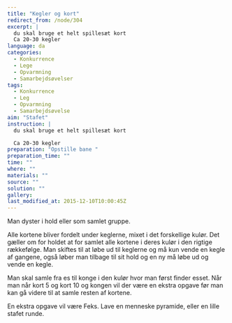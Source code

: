 ```yaml
---
title: "Kegler og kort"
redirect_from: /node/304
excerpt: |
  du skal bruge et helt spillesæt kort
  Ca 20-30 kegler
language: da
categories:
  - Konkurrence
  - Lege
  - Opvarmning
  - Samarbejdsøvelser
tags:
  - Konkurrence
  - Leg
  - Opvarmning
  - Samarbejdsøvelse
aim: "Stafet"
instruction: |
  du skal bruge et helt spillesæt kort

  Ca 20-30 kegler
preparation: "Opstille bane "
preparation_time: ""
time: ""
where: ""
materials: ""
source: ""
solution: ""
gallery:
last_modified_at: 2015-12-10T10:00:45Z
---
```

Man dyster i hold eller som samlet gruppe.

Alle kortene bliver fordelt under keglerne, mixet i det forskellige kulør. Det gæller om for holdet at for samlet alle kortene i deres kulør i den rigtige rækkefølge. Man skiftes til at løbe ud til keglerne og må kun vende en kegle af gangene, også løber man tilbage til sit hold og en ny må løbe ud og vende en kegle.

Man skal samle fra es til konge i den kulør hvor man først finder esset. Når man når kort 5 og kort 10 og kongen vil der være en ekstra opgave før man kan gå videre til at samle resten af kortene.

En ekstra opgave vil være Feks. Lave en menneske pyramide, eller en lille stafet runde.
